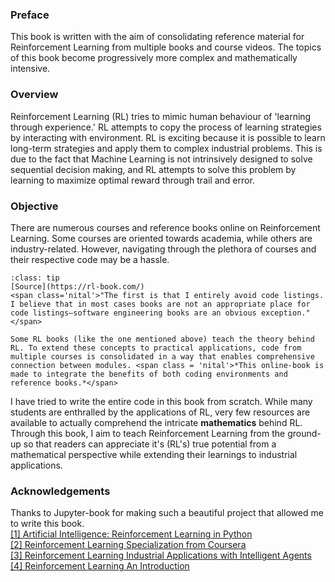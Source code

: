 ### Preface

This book is written with the aim of consolidating reference material for Reinforcement Learning from multiple books and course videos. <span class='heading'>The topics of this book become progressively more complex and mathematically intensive.</span>

### Overview

<span class = 'hital'>Reinforcement Learning (RL) tries to mimic human behaviour of 'learning through experience.'</span> RL attempts to copy the process of learning strategies by interacting with environment. RL is exciting because it is possible to learn long-term strategies and apply them to complex industrial problems. This is due to the fact that Machine Learning is not intrinsively designed to solve sequential decision making, and RL attempts to solve this problem by learning to maximize optimal reward through trail and error. 

### Objective
There are numerous courses and reference books online on Reinforcement Learning. Some courses are oriented towards academia, while others are industry-related. However, <span class='hital'>navigating through the plethora of courses and their respective code may be a hassle.</span>

```{admonition} Why this online-book?
:class: tip
[Source](https://rl-book.com/)
<span class='nital'>"The first is that I entirely avoid code listings. I believe that in most cases books are not an appropriate place for code listings—software engineering books are an obvious exception."</span>

Some RL books (like the one mentioned above) teach the theory behind RL. To extend these concepts to practical applications, code from multiple courses is consolidated in a way that enables comprehensive connection between modules. <span class = 'nital'>*This online-book is made to integrate the benefits of both coding environments and reference books.*</span>
```
I have tried to write the entire code in this book from scratch. While many students are enthralled by the applications of RL, very few resources are available to actually comprehend the intricate **mathematics** behind RL. Through this book, I aim to teach Reinforcement Learning from the ground-up so that readers can appreciate it's (RL's) true potential from a <span class='hital'>mathematical perspective while extending their learnings to industrial applications.</span>

### Acknowledgements

Thanks to Jupyter-book for making such a beautiful project that allowed me to write this book.<br>
[[1] Artificial Intelligence: Reinforcement Learning in Python](https://www.udemy.com/course/artificial-intelligence-reinforcement-learning-in-python/)<br>
[[2] Reinforcement Learning Specialization from Coursera](https://www.coursera.org/specializations/reinforcement-learning)<br>
[[3] Reinforcement Learning Industrial Applications with Intelligent Agents](https://rl-book.com/)<br>
[[4] Reinforcement Learning An Introduction](http://www.incompleteideas.net/book/the-book-2nd.html)<br>
